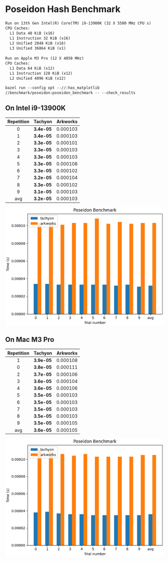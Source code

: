 # Poseidon Hash Benchmark

```
Run on 13th Gen Intel(R) Core(TM) i9-13900K (32 X 5500 MHz CPU s)
CPU Caches:
  L1 Data 48 KiB (x16)
  L1 Instruction 32 KiB (x16)
  L2 Unified 2048 KiB (x16)
  L3 Unified 36864 KiB (x1)

Run on Apple M3 Pro (12 X 4050 MHz)
CPU Caches:
  L1 Data 64 KiB (x12)
  L1 Instruction 128 KiB (x12)
  L2 Unified 4096 KiB (x12)
```

```shell
bazel run --config opt --//:has_matplotlib //benchmark/poseidon:poseidon_benchmark -- --check_results
```

## On Intel i9-13900K

| Repetition | Tachyon     | Arkworks |
| :--------: | ----------- | -------- |
|     0      | **3.4e-05** | 0.000103 |
|     1      | **3.4e-05** | 0.000103 |
|     2      | **3.3e-05** | 0.000101 |
|     3      | **3.3e-05** | 0.000103 |
|     4      | **3.3e-05** | 0.000103 |
|     5      | **3.3e-05** | 0.000108 |
|     6      | **3.3e-05** | 0.000102 |
|     7      | **3.2e-05** | 0.000104 |
|     8      | **3.3e-05** | 0.000102 |
|     9      | **3.1e-05** | 0.000103 |
|    avg     | **3.2e-05** | 0.000103 |

![image](/benchmark/poseidon/poseidon_benchmark_ubuntu_i9.png)

## On Mac M3 Pro

| Repetition | Tachyon     | Arkworks |
| :--------: | ----------- | -------- |
|     1      | **3.9e-05** | 0.000108 |
|     0      | **3.8e-05** | 0.000111 |
|     2      | **3.7e-05** | 0.000106 |
|     3      | **3.6e-05** | 0.000104 |
|     4      | **3.6e-05** | 0.000106 |
|     5      | **3.5e-05** | 0.000103 |
|     6      | **3.5e-05** | 0.000103 |
|     7      | **3.5e-05** | 0.000103 |
|     8      | **3.5e-05** | 0.000103 |
|     9      | **3.5e-05** | 0.000105 |
|    avg     | **3.6e-05** | 0.000105 |

![image](/benchmark/poseidon/poseidon_benchmark_mac_m3.png)
